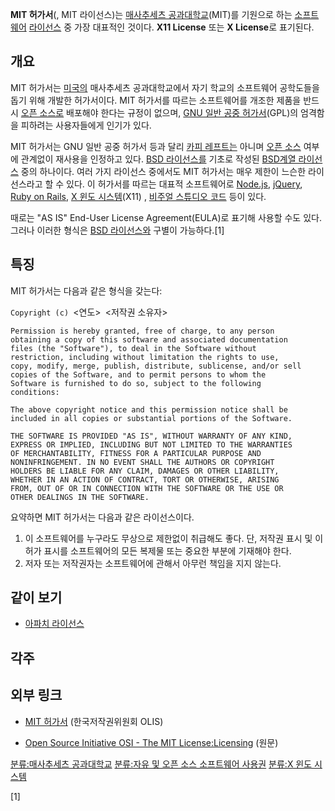 **MIT 허가서**(, MIT 라이선스)는 [매사추세츠 공과대학교](매사추세츠_공과대학교 "wikilink")(MIT)를 기원으로 하는 [소프트웨어](소프트웨어 "wikilink") [라이선스](라이선스 "wikilink") 중 가장 대표적인 것이다. **X11 License** 또는 **X License**로 표기된다.

## 개요

MIT 허가서는 [미국의](미국 "wikilink") 매사추세츠 공과대학교에서 자기 학교의 소프트웨어 공학도들을 돕기 위해 개발한 허가서이다. MIT 허가서를 따르는 소프트웨어를 개조한 제품을 반드시 [오픈 소스로](오픈_소스 "wikilink") 배포해야 한다는 규정이 없으며, [GNU 일반 공중 허가서](GNU_일반_공중_허가서 "wikilink")(GPL)의 엄격함을 피하려는 사용자들에게 인기가 있다.

MIT 허가서는 GNU 일반 공중 허가서 등과 달리 [카피 레프트는](카피_레프트 "wikilink") 아니며 [오픈 소스](오픈_소스 "wikilink") 여부에 관계없이 재사용을 인정하고 있다. [BSD 라이선스를](BSD_라이선스 "wikilink") 기초로 작성된 [BSD계열 라이선스](BSD계열_라이선스 "wikilink") 중의 하나이다. 여러 가지 라이선스 중에서도 MIT 허가서는 매우 제한이 느슨한 라이선스라고 할 수 있다. 이 허가서를 따르는 대표적 소프트웨어로 [Node.js](Node.js "wikilink"), [jQuery](jQuery "wikilink"), [Ruby on Rails](루비_온_레일즈 "wikilink"), [X 윈도 시스템](X_윈도_시스템 "wikilink")(X11) , [비주얼 스튜디오 코드](비주얼_스튜디오_코드 "wikilink") 등이 있다.

때로는 "AS IS" End-User License Agreement(EULA)로 표기해 사용할 수도 있다. 그러나 이러한 형식은 [BSD 라이선스와](BSD_라이선스 "wikilink") 구별이 가능하다.[1]

## 특징

MIT 허가서는 다음과 같은 형식을 갖는다:

`Copyright (c) `<연도>` `<저작권 소유자>

`Permission is hereby granted, free of charge, to any person`  
`obtaining a copy of this software and associated documentation`  
`files (the "Software"), to deal in the Software without`  
`restriction, including without limitation the rights to use,`  
`copy, modify, merge, publish, distribute, sublicense, and/or sell`  
`copies of the Software, and to permit persons to whom the`  
`Software is furnished to do so, subject to the following`  
`conditions:`

`The above copyright notice and this permission notice shall be`  
`included in all copies or substantial portions of the Software.`

`THE SOFTWARE IS PROVIDED "AS IS", WITHOUT WARRANTY OF ANY KIND,`  
`EXPRESS OR IMPLIED, INCLUDING BUT NOT LIMITED TO THE WARRANTIES`  
`OF MERCHANTABILITY, FITNESS FOR A PARTICULAR PURPOSE AND`  
`NONINFRINGEMENT. IN NO EVENT SHALL THE AUTHORS OR COPYRIGHT`  
`HOLDERS BE LIABLE FOR ANY CLAIM, DAMAGES OR OTHER LIABILITY,`  
`WHETHER IN AN ACTION OF CONTRACT, TORT OR OTHERWISE, ARISING`  
`FROM, OUT OF OR IN CONNECTION WITH THE SOFTWARE OR THE USE OR`  
`OTHER DEALINGS IN THE SOFTWARE.`

요약하면 MIT 허가서는 다음과 같은 라이선스이다.

1.  이 소프트웨어를 누구라도 무상으로 제한없이 취급해도 좋다. 단, 저작권 표시 및 이 허가 표시를 소프트웨어의 모든 복제물 또는 중요한 부분에 기재해야 한다.
2.  저자 또는 저작권자는 소프트웨어에 관해서 아무런 책임을 지지 않는다.

## 같이 보기

-   [아파치 라이선스](아파치_라이선스 "wikilink")

## 각주

## 외부 링크

-   [MIT 허가서](http://olis.or.kr/ossw/license/license/detail.do?lid=1006) (한국저작권위원회 OLIS)

-   [Open Source Initiative OSI - The MIT License:Licensing](http://www.opensource.org/licenses/mit-license.php) (원문)

[분류:매사추세츠 공과대학교](분류:매사추세츠_공과대학교 "wikilink") [분류:자유 및 오픈 소스 소프트웨어 사용권](분류:자유_및_오픈_소스_소프트웨어_사용권 "wikilink") [분류:X 윈도 시스템](분류:X_윈도_시스템 "wikilink")

[1]
